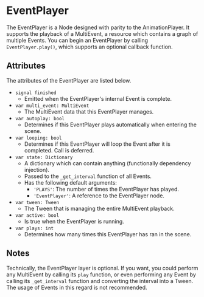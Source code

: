 # EventPlayer

The EventPlayer is a Node designed with parity to the AnimationPlayer. It supports the playback of a MultiEvent, a resource which contains a graph of multiple Events. You can begin an EventPlayer by calling `EventPlayer.play()`, which supports an optional callback function.

## Attributes

The attributes of the EventPlayer are listed below.

- `signal finished`
  - Emitted when the EventPlayer's internal Event is complete.
- `var multi_event: MultiEvent`
  - The MultiEvent data that this EventPlayer manages.
- `var autoplay: bool`
  - Determines if this EventPlayer plays automatically when entering the scene.
- `var looping: bool`
  - Determines if this EventPlayer will loop the Event after it is completed. Call is deferred.
- `var state: Dictionary`
  - A dictionary which can contain anything (functionally dependency injection).
  - Passed to the `_get_interval` function of all Events.
  - Has the following default arguments:
    - `'PLAYS'`: The number of times the EventPlayer has played.
    - `'EventPlayer'`: A reference to the EventPlayer node.
- `var tween: Tween`
  - The Tween that is managing the entire MultiEvent playback.
- `var active: bool`
  - Is true when the EventPlayer is running.
- `var plays: int`
  - Determines how many times this EventPlayer has ran in the scene.

## Notes

Technically, the EventPlayer layer is optional. If you want, you could perform any MultiEvent by calling its `play` function, or even performing any Event by calling its `_get_interval` function and converting the interval into a Tween. The usage of Events in this regard is not recommended.
